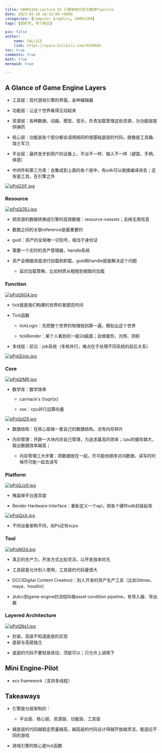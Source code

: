 ```yaml
---
title: GAMES104-Lecture 02 引擎架构分层与整体Pipeline
date: 2023-09-28 16:33:00 +0800
categories: [Computer Graphics, GAMES104]
tags: [图形学, 学习笔记]

pin: false
author: 
    name: CALL1CE
    link: https://space.bilibili.com/9330604
toc: true
comments: true
math: true
mermaid: true

---
```


## A Glance of Game Engine Layers

* 工具层：现代游戏引擎的界面，各种编辑器

* 功能层：让这个世界看得见动起来

* 资源层：各种数据，动画、模型、音乐，负责加载管理这些资源，为功能层提供弹药

* 核心层：功能层各个部分都会调用相同的很基础底层的代码，就像是工具箱、瑞士军刀

* 平台层：最终发步到用户的设备上，平台不一样、输入不一样（键盘、手柄、体感）

* 中间件和第三方库：会集成到上面的各个层中，有sdk可以直接编译进去；还有是工具，在引擎之外

[![pPqQ3iF.jpg](https://z1.ax1x.com/2023/09/30/pPqQ3iF.jpg)](https://imgse.com/i/pPqQ3iF)

### Resource

[![pPqQGRJ.jpg](https://z1.ax1x.com/2023/09/30/pPqQGRJ.jpg)](https://imgse.com/i/pPqQGRJ)

* 把资源的数据转换成引擎的高效数据：resource->assets；去掉无用信息

* 数据之间的关联reference是最重要的

* guid：资产的全局唯一识别号，相当于身份证

* 需要一个实时的资产管理器，handle系统

* 资产会根据进度进行加载和卸载，guid和handle就是解决这个问题
  
  * 延迟加载策略，比如材质从粗糙到细致的加载

### Function

[![pPqQ8G4.jpg](https://z1.ax1x.com/2023/09/30/pPqQ8G4.jpg)](https://imgse.com/i/pPqQ8G4)

* tick就是我们构建的世界的普朗克时间

* Tick函数
  
  * tickLogic：先把整个世界的物理规则算一遍，模拟出这个世界
  
  * tickRender：某个人看到的一副2d画面；会做裁剪、光照、阴影

* 多线程：前沿：job系统（多核并行，难点在于处理不同系统的前后关系）

[![pPqQUqx.jpg](https://z1.ax1x.com/2023/09/30/pPqQUqx.jpg)](https://imgse.com/i/pPqQUqx)

### Core

[![pPqQtMR.jpg](https://z1.ax1x.com/2023/09/30/pPqQtMR.jpg)](https://imgse.com/i/pPqQtMR)

* 数学库：数学效率
  
  * carmack's 1/sqrt(x)
  
  * sse：cpu并行运算向量

[![pPqQdZ6.jpg](https://z1.ax1x.com/2023/09/30/pPqQdZ6.jpg)](https://imgse.com/i/pPqQdZ6)

* 数据结构：在核心层做一套自己的数据结构，没有内存碎片

* 内存管理：开辟一大块内存自己管理，为追求最高的效率；cpu的缓存越大，取出数据效率越高；
  
  * 内存管理三大步骤：把数据放在一起，尽可能地顺序访问数据，读写的时候尽可能一起去读写

### Platform

[![pPqQJz9.jpg](https://z1.ax1x.com/2023/09/30/pPqQJz9.jpg)](https://imgse.com/i/pPqQJz9)

* 掩盖掉平台差异度

* Render Hardware Interface：重新定义一个api，把各个硬件sdk封装起来

[![pPqjQxA.jpg](https://z1.ax1x.com/2023/10/01/pPqjQxA.jpg)](https://imgse.com/i/pPqjQxA)

* 不同设备架构不同，如Ps还有scpu

### Tool

[![pPqjM2d.jpg](https://z1.ax1x.com/2023/10/01/pPqjM2d.jpg)](https://imgse.com/i/pPqjM2d)

* 真正的生产力，开发方式比较灵活，以开发效率优先

* 工具层是允许别人使用，工具层的代码量很大

* DCC(Digital Content Creation)：别人开发的资产生产工具（比如3dmax、maya、houdini）

* 从dcc到game engine的流程叫做asset condition pipeline，有导入器、导出器

### Layered Architecture

[![pPqQNs1.jpg](https://z1.ax1x.com/2023/09/30/pPqQNs1.jpg)](https://imgse.com/i/pPqQNs1)

* 封装，高层不知道底层的实现
* 底层与高层独立
+ 底层的代码不要轻易改动，顶层可以；只允许上调用下

## Mini Engine-Pilot

* ecs framework（支持多线程）

## Takeaways

* 引擎是分层架构的：
  
  * 平台层、核心层、资源层、功能层、工具层

* 越底层的代码越稳定质量越高，越高层的代码设计得越开放越灵活，能适应不同的游戏

* 游戏引擎的核心是tick函数

